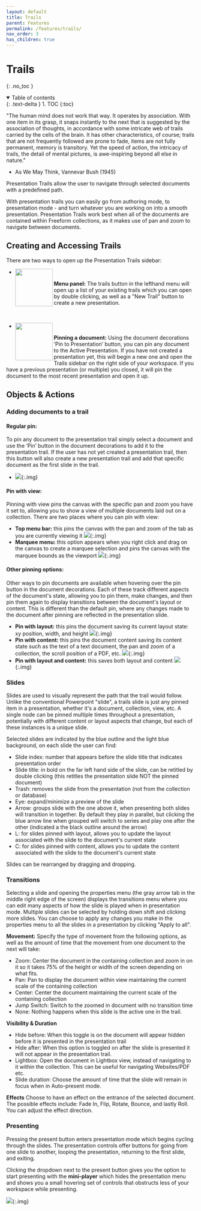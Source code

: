 ```yaml
---
layout: default
title: Trails
parent: Features
permalink: /features/trails/
nav_order: 3
has_children: true
---
```


# Trails
{: .no_toc }

<details open markdown="block">
  <summary>
    Table of contents
  </summary>
  {: .text-delta }
1. TOC
{:toc}
</details>

"The human mind does not work that way. It operates by association. With one item in its grasp, it snaps instantly to the next that is suggested by the association of thoughts, in accordance with some intricate web of trails carried by the cells of the brain. It has other characteristics, of course; trails that are not frequently followed are prone to fade, items are not fully permanent, memory is transitory. Yet the speed of action, the intricacy of trails, the detail of mental pictures, is awe-inspiring beyond all else in nature." 
- As We May Think, Vannevar Bush (1945)

Presentation Trails allow the user to navigate through selected documents with a predefined path.

With presentation trails you can easily go from authoring mode, to presentation mode - and turn whatever you are working on into a smooth presentation. Presentation Trails work best when all of the documents are contained within Freeform collections, as it makes use of pan and zoom to navigate between documents.

## Creating and Accessing Trails

There are two ways to open up the Presentation Trails sidebar:

- <img align="left" src="../../assets/icons/trails-upscaled.png" width="100" height="100"/>
**Menu panel:** The trails button in the lefthand menu will open up a list of your existing trails which you can open by double clicking, as well as a "New Trail" button to create a new presentation.
  
<br/>

- <img align="left" src="../../assets/icons/pin-upscaled.png" width="100" height="100"/>
 **Pinning a document:** Using the document decorations ‘Pin to Presentation’ button, you can pin any document to the Active Presentation. If you have not created a presentation yet, this will begin a new one and open the Trails sidebar on the right side of your workspace. If you have a previous presentation (or multiple) you closed, it will pin the document to the most recent presentation and open it up.

## Objects & Actions

### Adding documents to a trail

#### Regular pin:
To pin any document to the presentation trail simply select a document and use the ‘Pin’ button in the document decorations to add it to the presentation trail. If the user has not yet created a presentation trail, then this button will also create a new presentation trail and add that specific document as the first slide in the trail.

- ![](../../assets/images/trails/regularpin.png){:.img}

#### Pin with view:
Pinning with view pins the canvas with the specific pan and zoom you have it set to, allowing you to show a view of multiple documents laid out on a collection. There are two places where you can pin with view:
- **Top menu bar:** this pins the canvas with the pan and zoom of the tab as you are currently viewing it
  ![](../../assets/gifs/trails/pinwmenuview.gif){:.img}
- **Marquee menu:** this option appears when you right click and drag on the canvas to create a marquee selection and pins the canvas with the marquee bounds as the viewport
  ![](../../assets/gifs/trails/pinmarqueeview.gif){:.img}

#### Other pinning options:
Other ways to pin documents are available when hovering over the pin button in the document decorations. Each of these track different aspects of the document's state, allowing you to pin them, make changes, and then pin them again to display transitions between the document's layout or content. This is different than the default pin, where any changes made to the document after pinning are reflected in the presentation slide.

- **Pin with layout:** this pins the document saving its current layout state: xy position, width, and height
  ![](../../assets/gifs/trails/pinlayout.gif){:.img}
- **Pin with content:** this pins the document content saving its content state such as the text of a text document, the pan and zoom of a collection, the scroll position of a PDF, etc.
  ![](../../assets/gifs/trails/pincontent.gif){:.img}
- **Pin with layout and content:** this saves both layout and content
  ![](../../assets/gifs/trails/pinlayoutcontent.gif){:.img}

### Slides
Slides are used to visually represent the path that the trail would follow. Unlike the conventional Powerpoint "slide", a trails slide is just any pinned item in a presentation, whether it's a document, collection, view, etc. A single node can be pinned multiple times throughout a presentation, potentially with different content or layout aspects that change, but each of these instances is a unique slide.

Selected slides are indicated by the blue outline and the light blue background, on each slide the user can find: 
- Slide index: number that appears before the slide title that indicates presentation order
- Slide title: in bold on the far left hand side of the slide, can be retitled by double clicking (this retitles the presentation slide NOT the pinned document)
- Trash: removes the slide from the presentation (not from the collection or database)
- Eye: expand/minimize a preview of the slide
- Arrow: groups slide with the one above it, when presenting both slides will transition in together. By default they play in parallel, but clicking the blue arrow line when grouped will switch to series and play one after the other (indicated a the black outline around the arrow)
- L: for slides pinned with layout, allows you to update the layout associated with the slide to the document's current state
- C: for slides pinned with content, allows you to update the content associated with the slide to the document's current state

Slides can be rearranged by dragging and dropping.

### Transitions
Selecting a slide and opening the properties menu (the gray arrow tab in the middle right edge of the screen) displays the transitions menu where you can edit many aspects of how the slide is played when in presentation mode. Multiple slides can be selected by holding down shift and clicking more slides. You can choose to apply any changes you make in the properties menu to all the slides in a presentation by clicking "Apply to all".

**Movement:** Specify the type of movement from the following options, as well as the amount of time that the movement from one document to the next will take:
- Zoom: Center the document in the containing collection and zoom in on it so it takes 75% of the height or width of the screen depending on what fits.
- Pan: Pan to display the document within view maintaining the current scale of the containing collection
- Center: Center the document maintaining the current scale of the containing collection
- Jump Switch: Switch to the zoomed in document with no transition time
- None: Nothing happens when this slide is the active one in the trail.

**Visibility & Duration**
- Hide before: When this toggle is on the document will appear hidden before it is presented in the presentation trail
- Hide after: When this option is toggled on after the slide is presented it will not appear in the presentation trail.
- Lightbox: Open the document in Lightbox view, instead of navigating to it within the collection. This can be useful for navigating Websites/PDF etc.
- Slide duration: Choose the amount of time that the slide will remain in focus when in Auto-present mode.

**Effects**
Choose to have an effect on the entrance of the selected document. The possible effects include: Fade In, Flip, Rotate, Bounce, and lastly Roll. You can adjust the effect direction.

### Presenting

Pressing the present button enters presentation mode which begins cycling through the slides. The presentation controls offer buttons for going from one slide to another, looping the presentation, returning to the first slide, and exiting.

Clicking the dropdown next to the present button gives you the option to start presenting with the **mini-player** which hides the presentation menu and shows you a small hovering set of controls that obstructs less of your workspace while presenting.

![](../../assets/gifs/trails/miniplayer.gif){:.img}
